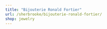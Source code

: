 ```yaml
---
title: "Bijouterie Ronald Fortier"
url: /sherbrooke/bijouterie-ronald-fortier/
shop: jewelry
---
```

